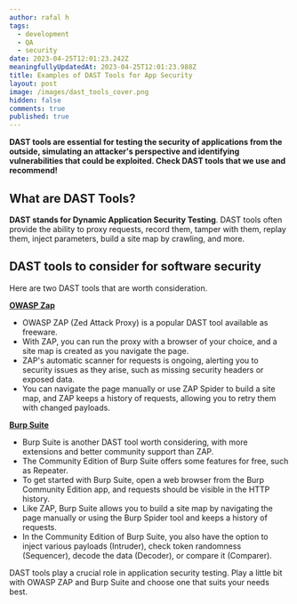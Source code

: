 ```yaml
---
author: rafal h
tags:
  - development
  - QA
  - security
date: 2023-04-25T12:01:23.242Z
meaningfullyUpdatedAt: 2023-04-25T12:01:23.988Z
title: Examples of DAST Tools for App Security
layout: post
image: /images/dast_tools_cover.png
hidden: false
comments: true
published: true
---
```

**DAST tools are essential for testing the security of applications from the outside, simulating an attacker's perspective and identifying vulnerabilities that could be exploited. Check DAST tools that we use and recommend!**

## What are DAST Tools?

**DAST stands for Dynamic Application Security Testing**. DAST tools often provide the ability to proxy requests, record them, tamper with them, replay them, inject parameters, build a site map by crawling, and more.

<EbookDynamic sectionTitle='Read more about software security tools in a free ebook' ebookName='25-Tools-And-Extra-Tactics-For-App-Security-Ebook.pdf' ebookDescription='Looking for more ways to secure your digital product? Our free ebook is packed with additional tools and resources. Download it now!'  ebookUrl='undefined'  ebookImage='/images/cover_ebook_security.png' ebookAlt='ebook security cover' />

## DAST tools to consider for software security

Here are two DAST tools that are worth consideration.

**[OWASP Zap](https://owasp.org/www-project-zap/)**

* OWASP ZAP (Zed Attack Proxy) is a popular DAST tool available as freeware.
* With ZAP, you can run the proxy with a browser of your choice, and a site map is created as you navigate the page.
* ZAP's automatic scanner for requests is ongoing, alerting you to security issues as they arise, such as missing security headers or exposed data.
* You can navigate the page manually or use ZAP Spider to build a site map, and ZAP keeps a history of requests, allowing you to retry them with changed payloads.

**[Burp Suite](https://portswigger.net/burp)**

* Burp Suite is another DAST tool worth considering, with more extensions and better community support than ZAP.
* The Community Edition of Burp Suite offers some features for free, such as Repeater.
* To get started with Burp Suite, open a web browser from the Burp Community Edition app, and requests should be visible in the HTTP history.
* Like ZAP, Burp Suite allows you to build a site map by navigating the page manually or using the Burp Spider tool and keeps a history of requests.
* In the Community Edition of Burp Suite, you also have the option to inject various payloads (Intruder), check token randomness (Sequencer), decode the data (Decoder), or compare it (Comparer).

DAST tools play a crucial role in application security testing. Play a little bit with OWASP ZAP and Burp Suite and choose one that suits your needs best.

<EbookDynamic sectionTitle='Discover more software security tools in a free ebook' ebookName='25-Tools-And-Extra-Tactics-For-App-Security-Ebook.pdf' ebookDescription='Expand your security toolkit by downloading our free ebook today.'  ebookUrl='undefined'  ebookImage='/images/cover_ebook_security.png' ebookAlt='ebook security cover' />